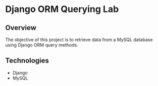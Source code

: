 # Django ORM Querying Lab

## Overview

The objective of this project is to retrieve data from a MySQL database using Django ORM query methods.

## Technologies

- Django
- MySQL
